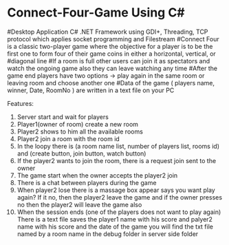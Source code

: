 # Connect-Four-Game Using C#
#Desktop Application C# .NET Framework using GDI+, Threading, TCP protocol which applies socket programming and Filestream
#Connect Four is a classic two-player game where the objective for a player is to be the first one to form four of their game coins in either a horizontal, vertical, or  #diagonal line
#If a room is full other users can join it as spectators and watch the ongoing game also they can leave watching any time
#After the game end players have two options -> play again in the same room or leaving room and choose another one
#Data of the game ( players name, winner, Date, RoomNo ) are written in a text file on your PC

Features:
1)	Server start and wait for players 
2)	Player1(owner of room) create a new room 
3)	Player2 shows to him all the available rooms 
4)	Player2 join a room with the room id
5)	In the loopy there is (a room name list, number of players list, rooms id) and (create button, join button, watch button)
6)	If the player2 wants to join the room, there is a request join sent to the owner 
7)	The game start when the owner accepts the player2 join
8)	There is a chat between players during the game 
9)	When player2 lose there is a massage box appear says you want play again? If it no, then the player2 leave the game and if the owner presses no then the player2 will leave the game also 
10)	When the session ends (one of the players does not want to play again) There is a text file saves the player1 name with his score and palyer2 name with his score and the date of the game you will find the txt file named by a room name in the debug folder in server side folder 




